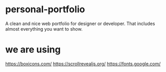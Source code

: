 # personal-portfolio

A clean and nice web portfolio for designer or developer. That includes almost everything you want to show.

# we are using

https://boxicons.com/
https://scrollrevealjs.org/
https://fonts.google.com/
